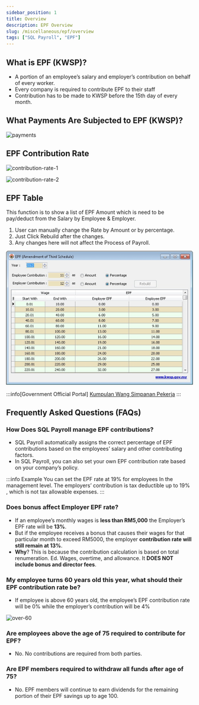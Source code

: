 ```yaml
---
sidebar_position: 1
title: Overview
description: EPF Overview
slug: /miscellaneous/epf/overview
tags: ["SQL Payroll", "EPF"]
---
```


## What is EPF (KWSP)?

- A portion of an employee’s salary and employer’s contribution on behalf of every worker.
- Every company is required to contribute EPF to their staff
- Contribution has to be made to KWSP before the 15th day of every month.

## What Payments Are Subjected to EPF (KWSP)?

![payments](../../../static/img/miscellaneous/epf/payments.png)

## EPF Contribution Rate

![contribution-rate-1](../../../static/img/miscellaneous/epf/contribution-rate-1.png)

![contribution-rate-2](../../../static/img/miscellaneous/epf/contribution-rate-2.png)

## EPF Table

This function is to show a list of EPF Amount which is need to be pay/deduct from the Salary by Employee & Employer.

1. User can manually change the Rate by Amount or by percentage.
2. Just Click Rebuild after the changes.
3. Any changes here will not affect the Process of Payroll.

![epf-table](../../../static/img/miscellaneous/epf/epf-table.jpg)

:::info[Government Official Portal]
    [Kumpulan Wang Simpanan Pekerja](http://www.kwsp.gov.my/)
:::

## Frequently Asked Questions (FAQs)

### How Does SQL Payroll manage EPF contributions?

- SQL Payroll automatically assigns the correct percentage of EPF contributions based on the employees’ salary and other contributing factors.
- In SQL Payroll, you can also set your own EPF contribution rate based on your company’s policy.

:::info Example
You can set the EPF rate at 19% for employees In the management level. The employers’ contribution is tax deductible up to 19% , which is not tax allowable expenses.
:::

### Does bonus affect Employer EPF rate?

- If an employee’s monthly wages is **less than RM5,000** the Employer’s EPF rate will be **13%**.
- But if the employee receives a bonus that causes their wages for that particular month to exceed RM5000, the employer **contribution rate will still remain at 13%**.
- **Why**? This is because the contribution calculation is based on total renumeration. Ed. Wages, overtime, and allowance. It **DOES NOT include bonus and director fees**.

### My employee turns 60 years old this year, what should their EPF contribution rate be?

- If employee is above 60 years old, the employee’s EPF contribution rate will be 0% while the employer’s contribution will be 4%

![over-60](../../../static/img/miscellaneous/epf/over-60.png)

### Are employees above the age of 75 required to contribute for EPF?

- No. No contributions are required from both parties.

### Are EPF members required to withdraw all funds after age of 75?

- No. EPF members will continue to earn dividends for the remaining portion of their EPF savings up to age 100.
